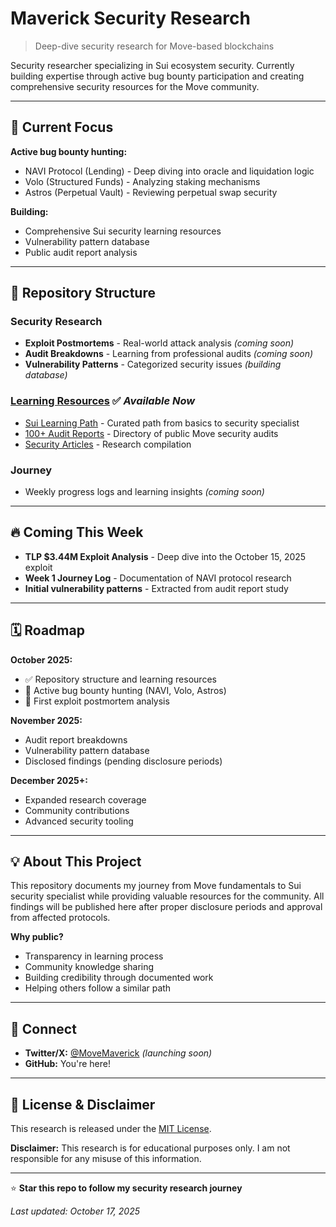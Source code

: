 # Maverick Security Research

> Deep-dive security research for Move-based blockchains

Security researcher specializing in Sui ecosystem security. Currently building expertise through active bug bounty participation and creating comprehensive security resources for the Move community.

---

## 🎯 Current Focus

**Active bug bounty hunting:**
- NAVI Protocol (Lending) - Deep diving into oracle and liquidation logic
- Volo (Structured Funds) - Analyzing staking mechanisms
- Astros (Perpetual Vault) - Reviewing perpetual swap security

**Building:**
- Comprehensive Sui security learning resources
- Vulnerability pattern database
- Public audit report analysis

---

## 📂 Repository Structure

### Security Research
- **Exploit Postmortems** - Real-world attack analysis *(coming soon)*
- **Audit Breakdowns** - Learning from professional audits *(coming soon)*
- **Vulnerability Patterns** - Categorized security issues *(building database)*

### [Learning Resources](resources/) ✅ *Available Now*
- [Sui Learning Path](resources/move/sui/learn.md) - Curated path from basics to security specialist
- [100+ Audit Reports](resources/move/reports.md) - Directory of public Move security audits
- [Security Articles](resources/move/sui/articles.md) - Research compilation

### Journey
- Weekly progress logs and learning insights *(coming soon)*

---

## 🔥 Coming This Week

- **TLP $3.44M Exploit Analysis** - Deep dive into the October 15, 2025 exploit
- **Week 1 Journey Log** - Documentation of NAVI protocol research
- **Initial vulnerability patterns** - Extracted from audit report study

---

## 🗓️ Roadmap

**October 2025:**
- ✅ Repository structure and learning resources
- 🔄 Active bug bounty hunting (NAVI, Volo, Astros)
- 📝 First exploit postmortem analysis

**November 2025:**
- Audit report breakdowns
- Vulnerability pattern database
- Disclosed findings (pending disclosure periods)

**December 2025+:**
- Expanded research coverage
- Community contributions
- Advanced security tooling

---

## 💡 About This Project

This repository documents my journey from Move fundamentals to Sui security specialist while providing valuable resources for the community. All findings will be published here after proper disclosure periods and approval from affected protocols.

**Why public?**
- Transparency in learning process
- Community knowledge sharing
- Building credibility through documented work
- Helping others follow a similar path

---

## 🤝 Connect

- **Twitter/X:** [@MoveMaverick](https://twitter.com/MoveMav) *(launching soon)*
- **GitHub:** You're here!

---

## 📜 License & Disclaimer

This research is released under the [MIT License](LICENSE).

**Disclaimer:** This research is for educational purposes only. I am not responsible for any misuse of this information.

---

⭐ **Star this repo to follow my security research journey**

*Last updated: October 17, 2025*

